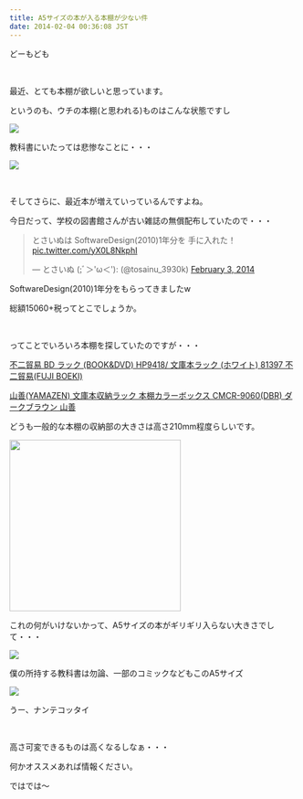 ```yaml
---
title: A5サイズの本が入る本棚が少ない件
date: 2014-02-04 00:36:08 JST
---
```

どーもども

&nbsp;

最近、とても本棚が欲しいと思っています。

というのも、ウチの本棚(と思われる)ものはこんな状態ですし

<img src="https://lh6.googleusercontent.com/-YkTK5jm0mJk/Uu-zXmFQtwI/AAAAAAAAC9E/A5X7bEoAHoE/s640/IMG_1515.JPG" />

教科書にいたっては悲惨なことに・・・

<img src="https://lh5.googleusercontent.com/-k39XKrJeP1s/Uu-07LhtNgI/AAAAAAAAC9Y/T-6-kh0dxy4/s640/IMG_1517.JPG" />

&nbsp;

そしてさらに、最近本が増えていっているんですよね。

今日だって、学校の図書館さんが古い雑誌の無償配布していたので・・・

<blockquote class="twitter-tweet tw-align-center" lang="en"><p>とさいぬは SoftwareDesign(2010)1年分を 手に入れた！ <a href="http://t.co/yX0L8NkphI">pic.twitter.com/yX0L8NkphI</a></p>&mdash; とさいぬ (;ﾞ＞&#39;ω＜&#39;): (@tosainu_3930k) <a href="https://twitter.com/tosainu_3930k/statuses/430150589335359488">February 3, 2014</a></blockquote>
<script async src="//platform.twitter.com/widgets.js" charset="utf-8"></script>

SoftwareDesign(2010)1年分をもらってきましたw

総額15060+税ってとこでしょうか。

&nbsp;

ってことでいろいろ本棚を探していたのですが・・・

<a href="http://www.amazon.co.jp/dp/B0034G4HKQ/ref=cm_sw_r_tw_dp_Hw77sb13XCPXT">不二貿易 BD ラック (BOOK&DVD) HP9418/ 文庫本ラック (ホワイト) 81397 不二貿易(FUJI BOEKI)</a>

<a href="http://www.amazon.co.jp/dp/B002WJHLQS/ref=cm_sw_r_tw_dp_xv77sb002P54W">山善(YAMAZEN) 文庫本収納ラック 本棚カラーボックス CMCR-9060(DBR) ダークブラウン 山善</a>

どうも一般的な本棚の収納部の大きさは高さ210mm程度らしいです。

<img src="https://lh4.googleusercontent.com/-Wm6A7g4QvXY/Uu-2JtvKb9I/AAAAAAAAC9s/duX56xian6Y/s800/B0034G4HKQ_03.jpg" height="300" width="300" />

これの何がいけないかって、A5サイズの本がギリギリ入らない大きさでして・・・

<img src="https://lh5.googleusercontent.com/-HUC-J0KyL2M/Uu-1YktP_sI/AAAAAAAAC9g/OCD_7hXox74/s640/IMG_1509.JPG" />

僕の所持する教科書は勿論、一部のコミックなどもこのA5サイズ

<img src="https://lh3.googleusercontent.com/-CF67a4S3olU/Uu-zhpbdYPI/AAAAAAAAC9M/HYYsCeg-Qrs/s640/IMG_1511.JPG" />

うー、ナンテコッタイ

&nbsp;

高さ可変できるものは高くなるしなぁ・・・

何かオススメあれば情報ください。

ではでは〜
